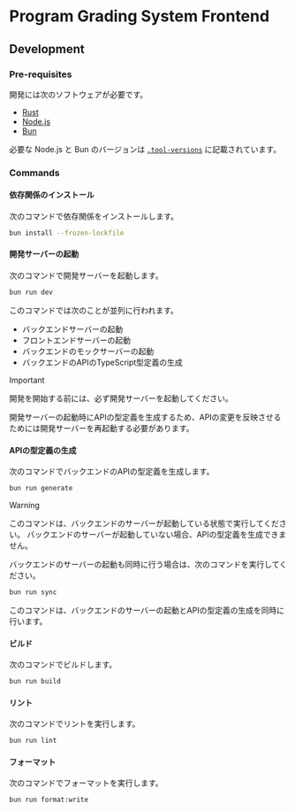 # Program Grading System Frontend

## Development

### Pre-requisites

[mise]: https://mise.jdx.dev/getting-started.html

開発には次のソフトウェアが必要です。

- [Rust](https://www.rust-lang.org/ja)
- [Node.js](https://nodejs.org/en/)
- [Bun](https://bun.sh/)

必要な Node.js と Bun のバージョンは [`.tool-versions`](../.tool-versions) に記載されています。

### Commands

#### 依存関係のインストール

次のコマンドで依存関係をインストールします。

```sh
bun install --frozen-lockfile
```

#### 開発サーバーの起動

次のコマンドで開発サーバーを起動します。

```sh
bun run dev
```

このコマンドでは次のことが並列に行われます。

- バックエンドサーバーの起動
- フロントエンドサーバーの起動
- バックエンドのモックサーバーの起動
- バックエンドのAPIのTypeScript型定義の生成

> [!important]
> 開発を開始する前には、必ず開発サーバーを起動してください。
>
> 開発サーバーの起動時にAPIの型定義を生成するため、APIの変更を反映させるためには開発サーバーを再起動する必要があります。

#### APIの型定義の生成

次のコマンドでバックエンドのAPIの型定義を生成します。

```sh
bun run generate
```

> [!warning]
> このコマンドは、バックエンドのサーバーが起動している状態で実行してください。
> バックエンドのサーバーが起動していない場合、APIの型定義を生成できません。
>
> バックエンドのサーバーの起動も同時に行う場合は、次のコマンドを実行してください。
>
> ```sh
> bun run sync
> ```
>
> このコマンドは、バックエンドのサーバーの起動とAPIの型定義の生成を同時に行います。

#### ビルド

次のコマンドでビルドします。

```sh
bun run build
```

#### リント

次のコマンドでリントを実行します。

```sh
bun run lint
```

#### フォーマット

次のコマンドでフォーマットを実行します。

```sh
bun run format:write
```
